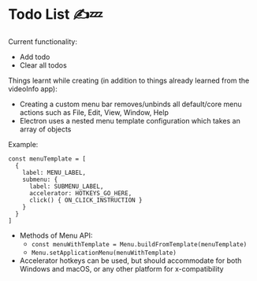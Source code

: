 # Todo List ✍️💤

Current functionality:
- Add todo
- Clear all todos

Things learnt while creating (in addition to things already learned from the videoInfo app):
* Creating a custom menu bar removes/unbinds all default/core menu actions such as File, Edit, View, Window, Help
* Electron uses a nested menu template configuration which takes an array of objects

Example:
```
const menuTemplate = [
  {
    label: MENU_LABEL,
    submenu: {
      label: SUBMENU_LABEL,
      accelerator: HOTKEYS_GO_HERE,
      click() { ON_CLICK_INSTRUCTION }
    }
  }
]
```

* Methods of Menu API:
  * `const menuWithTemplate = Menu.buildFromTemplate(menuTemplate)`
  * `Menu.setApplicationMenu(menuWithTemplate)`
* Accelerator hotkeys can be used, but should accommodate for both Windows and macOS, or any other platform for x-compatibility